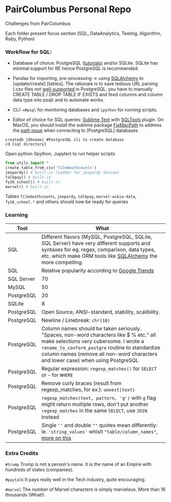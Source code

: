 # PairColumbus Personal Repo
Challenges from PairColumbus

Each folder present focus section (SQL, DataAnalytics, Testing, Algorithm, Ruby, Python)

### Workflow for SQL:
- Database of choice: PostgreSQL ([tutorials](https://launchschool.com/books/sql/read/alter_table#renametables)) and/or SQLite. SQLite has minimal support for RE hence PostgreSQL is recommended.
- Pandas for importing, pre-processing -> using [SQLAlchemy](http://pythoncentral.io/sqlalchemy-faqs/) to [update/create] [tables]. The rationale is to save tedious URL parsing (.csv files not [well-supported](https://www.calazan.com/how-to-import-data-from-a-csv-file-to-a-postgresql-database/) in PostgreSQL, you have to manually CREATE TABLE / DROP TABLE IF EXISTS and feed columns and column data type into psql) and to automate works.
- CLI: `=#psql` for monitoring databases and `ipython` for running scripts.

- Editor of choice for SQL queries: [Sublime Text](http://sublimetext.com) with [SQLTools](https://packagecontrol.io/packages/SQLTools) plugin. On MacOS, you should install the sublime package [FixMacPath](https://github.com/int3h/SublimeFixMacPath) to address the [path issue](https://github.com/mtxr/SQLTools/issues/51) when connecting to [PostgreSQL] databases
```shell
createdb [dbname] #PostgreSQL cli to create database
cd [sql directory]
```

Open python (Ipython, Jupyter) to run helper scripts

```python
from utils import *
create_table_from_csv('filmdeathcounts')
jeopardy() # built-in loadder for jeopardy dataset
talkpay() # built-in
fy16_school() # built-in
marvel() # built-in
```
Tables `filmdeathcounts`, `jeopardy`, `talkpay`, `marvel-wikia-data`, `fy16_school.*` and others should now be ready for queries


### Learning

| Tool | What |
| ---- | ----------------- |
| SQL | Different flavors (MySQL, PostgreSQL, SQLite, SQL Server) have very different supports and syntaxes for eg. regex, comparison, data types, etc. which make ORM tools like [SQLAlchemy](http://www.sqlalchemy.org) the more compelling. |
| SQL | Relative popularity according to [Google Trends](https://www.google.com/trends/explore?geo=US&q=%2Fm%2F05ynw,%2Fm%2F0120vr,%2Fm%2F04y3k,%2Fm%2F01kgq9) |
| SQL Server | 70 |
| MySQL | 50 |
| PostgreSQL | 20 |
| SQLite | 8 |
| PostgreSQL | Open Source, ANSI-standard, stability, scalibility. |
| PostgreSQL | Newline / Linebreak: `chr(10)` |
| PostgreSQL | Column names should be taken seriously. "Spaces, non-word characters like $ % etc." all make selections very cubersome. I wrote a `rename_to_conform_postgre` routine to standardize column names (remove all non-word characters and lower case) when using PostgreSQL |
| PostgreSQL | Regular expression: `regexp_matches()` for `SELECT` or `~` for `WHERE` |
| PostgreSQL | Remove curly braces (result from regexp_matches, for ex.): `unnest(text)` |
| PostgreSQL | `regexp_matches(text, pattern, 'g')` with `g` flag might return multiple rows, don't put another `regexp_matches` in the same `SELECT`, use `JOIN` instead |
| PostgreSQL | Single `''` and double `""` quotes mean differently: ie. `'string_values'` whislt `"table/column_names"`, [more on this](https://wiki.postgresql.org/wiki/Things_to_find_out_about_when_moving_from_MySQL_to_PostgreSQL) |

### Extra Credits

`#trump` Trump is not a person's name. It is the name of an Empire with hundreds of states (companies).

`#paytalk` It pays really well in the Tech industry, quite encouraging.

`#marvel` The number of Marvel characters is simply marvelous. More than 16 thousands (What!).